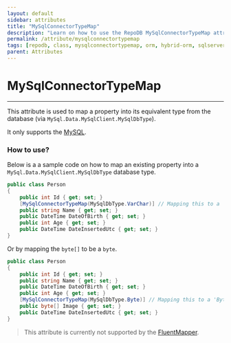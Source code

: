 ```yaml
---
layout: default
sidebar: attributes
title: "MySqlConnectorTypeMap"
description: "Learn on how to use the RepoDB MySqlConnectorTypeMap attribute."
permalink: /attribute/mysqlconnectortypemap
tags: [repodb, class, mysqlconnectortypemap, orm, hybrid-orm, sqlserver, sqlite, mysql, postgresql]
parent: Attributes
---
```


# MySqlConnectorTypeMap

---

This attribute is used to map a property into its equivalent type from the database (via `MySql.Data.MySqlClient.MySqlDbType`).

It only supports the [MySQL](https://www.nuget.org/packages/RepoDb.MySqlConnector).

### How to use?

Below is a a sample code on how to map an existing property into a `MySql.Data.MySqlClient.MySqlDbType` database type.

```csharp
public class Person
{
    public int Id { get; set; }
    [MySqlConnectorTypeMap(MySqlDbType.VarChar)] // Mapping this to a 'VarChar'
    public string Name { get; set; }
    public DateTime DateOfBirth { get; set; }
    public int Age { get; set; }
    public DateTime DateInsertedUtc { get; set; }
}
```

Or by mapping the `byte[]` to be a `byte`.

```csharp
public class Person
{
    public int Id { get; set; }
    public string Name { get; set; }
    public DateTime DateOfBirth { get; set; }
    public int Age { get; set; }
    [MySqlConnectorTypeMap(MySqlDbType.Byte)] // Mapping this to a 'Byte'
    public byte[] Image { get; set; }
    public DateTime DateInsertedUtc { get; set; }
}
```

> This attribute is currently not supported by the [FluentMapper](/mapper/fluentmapper).